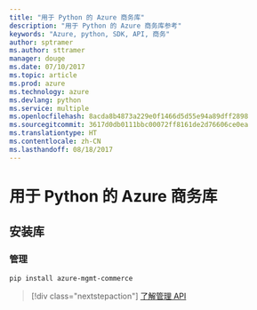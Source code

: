 ```yaml
---
title: "用于 Python 的 Azure 商务库"
description: "用于 Python 的 Azure 商务库参考"
keywords: "Azure, python, SDK, API, 商务"
author: sptramer
ms.author: sttramer
manager: douge
ms.date: 07/10/2017
ms.topic: article
ms.prod: azure
ms.technology: azure
ms.devlang: python
ms.service: multiple
ms.openlocfilehash: 8acda8b4873a229e0f1466d5d55e94a89dff2898
ms.sourcegitcommit: 3617d0db0111bbc00072ff8161de2d76606ce0ea
ms.translationtype: HT
ms.contentlocale: zh-CN
ms.lasthandoff: 08/18/2017
---
```

# <a name="azure-commerce-libraries-for-python"></a>用于 Python 的 Azure 商务库

## <a name="install-the-libraries"></a>安装库


### <a name="management"></a>管理

```bash
pip install azure-mgmt-commerce
```
> [!div class="nextstepaction"]
> [了解管理 API](/python/api/overview/azure/commerce/managementlibrary)